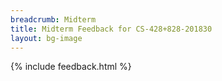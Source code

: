 ```yaml
---
breadcrumb: Midterm
title: Midterm Feedback for CS-428+828-201830
layout: bg-image
---
```

{% include feedback.html %}
